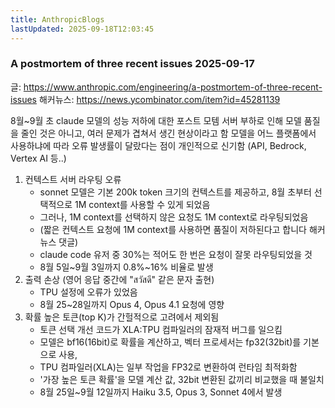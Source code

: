 ```yaml
---
title: AnthropicBlogs
lastUpdated: 2025-09-18T12:03:45
---
```

### A postmortem of three recent issues 2025-09-17

글: <https://www.anthropic.com/engineering/a-postmortem-of-three-recent-issues>
해커뉴스: <https://news.ycombinator.com/item?id=45281139>

8월~9월 초 claude 모델의 성능 저하에 대한 포스트 모템
서버 부하로 인해 모델 품질을 줄인 것은 아니고, 여러 문제가 겹쳐서 생긴 현상이라고 함
모델을 어느 플랫폼에서 사용하냐에 따라 오류 발생률이 달랐다는 점이 개인적으로 신기함 (API, Bedrock, Vertex AI 등..)

1. 컨텍스트 서버 라우팅 오류
    - sonnet 모델은 기본 200k token 크기의 컨텍스트를 제공하고, 8월 초부터 선택적으로 1M context를 사용할 수 있게 되었음
    - 그러나, 1M context를 선택하지 않은 요청도 1M context로 라우팅되었음
    - (짧은 컨텍스트 요청에 1M context를 사용하면 품질이 저하된다고 합니다 해커뉴스 댓글)
    - claude code 유저 중 30%는 적어도 한 번은 요청이 잘못 라우팅되었을 것
    - 8월 5일~9월 3일까지 0.8%~16% 비율로 발생
2. 출력 손상 (영어 응답 중간에 "สวัสดี" 같은 문자 출현)
    - TPU 설정에 오류가 있었음
    - 8월 25~28일까지 Opus 4, Opus 4.1 요청에 영향
3. 확률 높은 토큰(top K)가 간헐적으로 고려에서 제외됨
    - 토큰 선택 개선 코드가 XLA:TPU 컴파일러의 잠재적 버그를 일으킴
    - 모델은 bf16(16bit)로 확률을 계산하고, 벡터 프로세서는 fp32(32bit)를 기본으로 사용,
    - TPU 컴파일러(XLA)는 일부 작업을 FP32로 변환하여 런타임 최적화함
    - '가장 높은 토큰 확률'을 모델 계산 값, 32bit 변환된 값끼리 비교했을 때 불일치
    - 8월 25일~9월 12일까지  Haiku 3.5, Opus 3, Sonnet 4에서 발생
